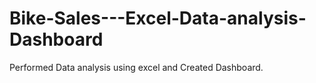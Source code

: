 # Bike-Sales---Excel-Data-analysis-Dashboard
Performed Data analysis using excel and Created Dashboard.
